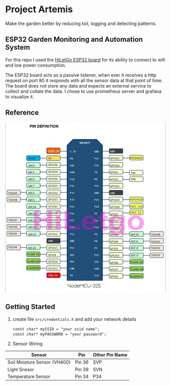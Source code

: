 # Project Artemis

Make the garden better by reducing toil, logging and detecting patterns.

## ESP32 Garden Monitoring and Automation System

For this repo I used the [HiLetGo ESP32 board](https://www.amazon.com/gp/product/B0718T232Z) for its ability to connect to wifi and low power consumption.

The ESP32 board acts as a passive listener, when ever it receives a http request on port 80 it responds with all the sensor data at that point of time. The board does not store any data and expects an external service to collect and collate the data. I chose to use prometheus server and grafana to visualize it.

## Reference

![Image of pin layout](/images/PIN_Diagram.jpg)

## Getting Started

1. create file `src/credentials.h` and add your network details

    ```
    const char* mySSID = "your ssid name";
    const char* myPASSWORD = "your password";
    ```
    
2. Sensor Wiring


Sensor | Pin | Other Pin Name
------ | --- | ------------- 
Soil Moisture  Sensor (VH400) | Pin 36 | SVP
Light Snesor | Pin 39 | SVN
Temperature Sensor | Pin 34 | P34 
